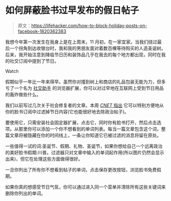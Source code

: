 # 如何屏蔽脸书过早发布的假日帖子

> 原文：<https://lifehacker.com/how-to-block-holiday-posts-on-facebook-1820362383>

我想今年第一次发生在我身上是在上周末，11 月初，在一家宜家。当我们绕过最后一个拐角到达收银台时，我和我的男朋友面对着数百棵等待购买的人造圣诞树。后来，我开始注意到降临节日历和装饰品几乎在我去的每个地方都出现，同时在我的社交订阅中提到了节日。

Watch

假期似乎一年比一年来得早。虽然你对撞到树上和商店的礼品包装无能为力，但多亏了一个名为 [社交助手](http://socialfixer.com/) 的浏览器扩展，你可以对过早地在互联网上受到节日用品的轰炸做些什么。

我们以前写过几次关于社会修复者的文章。本周 [*CNET* 指出](https://www.cnet.com/how-to/keep-your-facebook-feed-christmas-free-until-after-thanksgiving/) 它可以特别方便地从你的脸书订阅中过滤掉节日内容(它也能很好地去除政治帖子)。

要使用它，只需安装社会固定器扩展，点击它，同时你有脸书打开，然后点击选项。从那里你可以添加一个你不想看到的单词列表。每当一篇文章包含这个词，整篇文章将被隐藏在你的时间线上，一条让你知道它已被过滤的消息将留在原处。

一些值得一试的词:圣诞节、假期、礼物、圣诞节，如果你想给自己一个远离政治的美好脸书假期:川普。过滤器只对文章中输入的单词起作用(所以图片仍然会显示出来)，但它在处理这些方面做得很好。

一旦你列出了所有你不想看到帖子的单词，点击保存更改按钮，浏览脸书免费假期。

如果你真的想感受节日气氛，你可以通过进入同一个菜单并清除所有这些关键词来删除你列出的单词。
